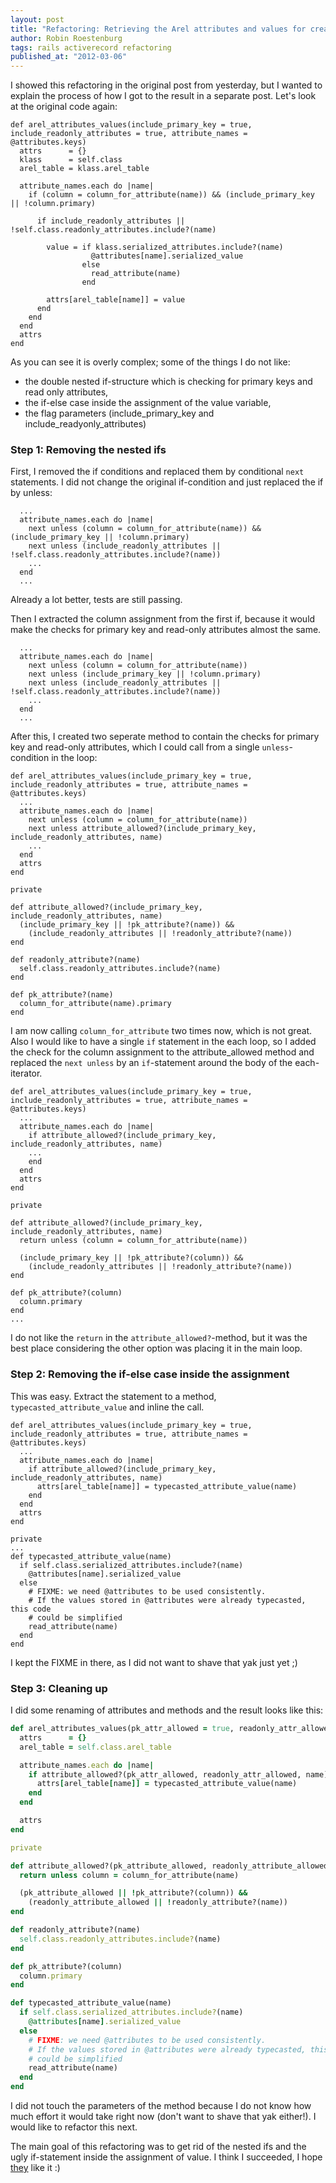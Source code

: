 ```yaml
--- 
layout: post 
title: "Refactoring: Retrieving the Arel attributes and values for create/update"
author: Robin Roestenburg 
tags: rails activerecord refactoring
published_at: "2012-03-06" 
---
```

I showed this refactoring in the original post from yesterday, but I wanted to
explain the process of how I got to the result in a separate post. Let's look at
the original code again:

~~~ ruby,showlinenos
def arel_attributes_values(include_primary_key = true, include_readonly_attributes = true, attribute_names = @attributes.keys)
  attrs      = {}
  klass      = self.class
  arel_table = klass.arel_table

  attribute_names.each do |name|
    if (column = column_for_attribute(name)) && (include_primary_key || !column.primary)
    
      if include_readonly_attributes || !self.class.readonly_attributes.include?(name)
    
        value = if klass.serialized_attributes.include?(name)
                  @attributes[name].serialized_value
                else
                  read_attribute(name)
                end
    
        attrs[arel_table[name]] = value
      end
    end
  end
  attrs
end
~~~

As you can see it is overly complex; some of the things I do not like:

* the double nested if-structure which is checking for primary keys and read
  only attributes,
* the if-else case inside the assignment of the value variable,
* the flag parameters (include_primary_key and include_readyonly_attributes)

### Step 1: Removing the nested ifs
First, I removed the if conditions and replaced them by conditional `next`
statements. I did not change the original if-condition and just replaced the if
by unless: 

~~~ ruby,showlinenos
  ...
  attribute_names.each do |name|
    next unless (column = column_for_attribute(name)) && (include_primary_key || !column.primary)
    next unless (include_readonly_attributes || !self.class.readonly_attributes.include?(name))
    ...
  end
  ...
~~~

Already a lot better, tests are still passing.

Then I extracted the column assignment from the first if, because it would make
the checks for primary key  and read-only attributes almost the same.

~~~ ruby,showlinenos
  ...
  attribute_names.each do |name|
    next unless (column = column_for_attribute(name))
    next unless (include_primary_key || !column.primary)
    next unless (include_readonly_attributes || !self.class.readonly_attributes.include?(name))
    ...
  end
  ...
~~~

After this, I created two seperate method to contain the checks for primary key
and read-only attributes, which I could call from a single `unless`-condition in
the loop:

~~~ ruby,showlinenos
def arel_attributes_values(include_primary_key = true, include_readonly_attributes = true, attribute_names = @attributes.keys)
  ...
  attribute_names.each do |name|
    next unless (column = column_for_attribute(name))
    next unless attribute_allowed?(include_primary_key, include_readonly_attributes, name)
    ...
  end
  attrs
end

private

def attribute_allowed?(include_primary_key, include_readonly_attributes, name)
  (include_primary_key || !pk_attribute?(name)) && 
    (include_readonly_attributes || !readonly_attribute?(name))
end

def readonly_attribute?(name)
  self.class.readonly_attributes.include?(name)
end

def pk_attribute?(name)
  column_for_attribute(name).primary
end
~~~

I am now calling `column_for_attribute` two times now, which is not great. Also 
I would like to have a single `if` statement in the each loop, so I added the 
check for the column assignment to the attribute_allowed method and replaced the
`next unless` by an `if`-statement around the body of the each-iterator.


~~~ ruby,showlinenos
def arel_attributes_values(include_primary_key = true, include_readonly_attributes = true, attribute_names = @attributes.keys)
  ...
  attribute_names.each do |name|
    if attribute_allowed?(include_primary_key, include_readonly_attributes, name)
    ...
    end
  end
  attrs
end

private

def attribute_allowed?(include_primary_key, include_readonly_attributes, name)
  return unless (column = column_for_attribute(name))

  (include_primary_key || !pk_attribute?(column)) && 
    (include_readonly_attributes || !readonly_attribute?(name))
end

def pk_attribute?(column)
  column.primary
end
...
~~~

I do not like the `return` in the `attribute_allowed?`-method, but it was the
best place considering the other option was placing it in the main loop.

### Step 2: Removing the if-else case inside the assignment
This was easy. Extract the statement to a method, `typecasted_attribute_value`
and inline the call.

~~~ ruby,showlinenos
def arel_attributes_values(include_primary_key = true, include_readonly_attributes = true, attribute_names = @attributes.keys)
  ...
  attribute_names.each do |name|
    if attribute_allowed?(include_primary_key, include_readonly_attributes, name)
      attrs[arel_table[name]] = typecasted_attribute_value(name)
    end
  end
  attrs
end

private
...
def typecasted_attribute_value(name)
  if self.class.serialized_attributes.include?(name)
    @attributes[name].serialized_value
  else
    # FIXME: we need @attributes to be used consistently.
    # If the values stored in @attributes were already typecasted, this code 
    # could be simplified
    read_attribute(name)
  end
end
~~~

I kept the FIXME in there, as I did not want to shave that yak just yet ;) 

### Step 3: Cleaning up
I did some renaming of attributes and methods and the result looks like this:

~~~ ruby
def arel_attributes_values(pk_attr_allowed = true, readonly_attr_allowed = true, attribute_names = @attributes.keys)
  attrs      = {}
  arel_table = self.class.arel_table

  attribute_names.each do |name|
    if attribute_allowed?(pk_attr_allowed, readonly_attr_allowed, name) 
      attrs[arel_table[name]] = typecasted_attribute_value(name)
    end
  end

  attrs
end

private

def attribute_allowed?(pk_attribute_allowed, readonly_attribute_allowed, name)
  return unless column = column_for_attribute(name)

  (pk_attribute_allowed || !pk_attribute?(column)) && 
    (readonly_attribute_allowed || !readonly_attribute?(name))
end

def readonly_attribute?(name)
  self.class.readonly_attributes.include?(name)
end

def pk_attribute?(column)
  column.primary
end

def typecasted_attribute_value(name)
  if self.class.serialized_attributes.include?(name)
    @attributes[name].serialized_value
  else
    # FIXME: we need @attributes to be used consistently.
    # If the values stored in @attributes were already typecasted, this code 
    # could be simplified
    read_attribute(name)
  end
end
~~~

I did not touch the parameters of the method because I do not know how much
effort it would take right now (don't want to shave that yak either!). I would
like to refactor this next.

The main goal of this refactoring was to get rid of the nested ifs and the ugly
if-statement inside the assignment of value. I think I succeeded, I hope
[they](https://github.com/rails/rails/pull/5294) like it :)

